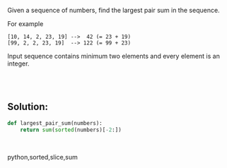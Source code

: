 Given a sequence of numbers, find the largest pair sum in the sequence.

For example

```
[10, 14, 2, 23, 19] -->  42 (= 23 + 19)
[99, 2, 2, 23, 19]  --> 122 (= 99 + 23)
```

Input sequence contains minimum two elements and every element is an integer.

<br><br>

## Solution:

```py
def largest_pair_sum(numbers): 
    return sum(sorted(numbers)[-2:])
```

<br>

<tag>python,sorted,slice,sum</tag>